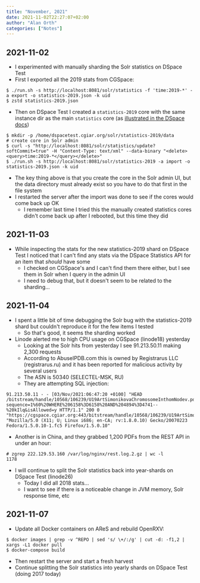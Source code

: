 ```yaml
---
title: "November, 2021"
date: 2021-11-02T22:27:07+02:00
author: "Alan Orth"
categories: ["Notes"]
---
```


## 2021-11-02

- I experimented with manually sharding the Solr statistics on DSpace Test
- First I exported all the 2019 stats from CGSpace:

```console
$ ./run.sh -s http://localhost:8081/solr/statistics -f 'time:2019-*' -a export -o statistics-2019.json -k uid
$ zstd statistics-2019.json
```

<!--more-->

- Then on DSpace Test I created a `statistics-2019` core with the same instance dir as the main `statistics` core (as [illustrated in the DSpace docs](https://wiki.lyrasis.org/display/DSDOC6x/Testing+Solr+Shards))

```console
$ mkdir -p /home/dspacetest.cgiar.org/solr/statistics-2019/data
# create core in Solr admin
$ curl -s "http://localhost:8081/solr/statistics/update?softCommit=true" -H "Content-Type: text/xml" --data-binary "<delete><query>time:2019-*</query></delete>"
$ ./run.sh -s http://localhost:8081/solr/statistics-2019 -a import -o statistics-2019.json -k uid
```

- The key thing above is that you create the core in the Solr admin UI, but the data directory must already exist so you have to do that first in the file system
- I restarted the server after the import was done to see if the cores would come back up OK
  - I remember last time I tried this the manually created statistics cores didn't come back up after I rebooted, but this time they did

## 2021-11-03

- While inspecting the stats for the new statistics-2019 shard on DSpace Test I noticed that I can't find any stats via the DSpace Statistics API for an item that _should_ have some
  - I checked on CGSpace's and I can't find them there either, but I see them in Solr when I query in the admin UI
  - I need to debug that, but it doesn't seem to be related to the sharding...

## 2021-11-04

- I spent a little bit of time debugging the Solr bug with the statistics-2019 shard but couldn't reproduce it for the few items I tested
  - So that's good, it seems the sharding worked
- Linode alerted me to high CPU usage on CGSpace (linode18) yesterday
  - Looking at the Solr hits from yesterday I see 91.213.50.11 making 2,300 requests
  - According to AbuseIPDB.com this is owned by Registrarus LLC (registrarus.ru) and it has been reported for malicious activity by several users
  - The ASN is 50340 (SELECTEL-MSK, RU)
  - They are attempting SQL injection:

```console
91.213.50.11 - - [03/Nov/2021:06:47:20 +0100] "HEAD /bitstream/handle/10568/106239/U19ArtSimonikovaChromosomeInthomNodev.pdf?sequence=1%60%20WHERE%206158%3D6158%20AND%204894%3D4741--%20kIlq&isAllowed=y HTTP/1.1" 200 0 "https://cgspace.cgiar.org:443/bitstream/handle/10568/106239/U19ArtSimonikovaChromosomeInthomNodev.pdf" "Mozilla/5.0 (X11; U; Linux i686; en-CA; rv:1.8.0.10) Gecko/20070223 Fedora/1.5.0.10-1.fc5 Firefox/1.5.0.10"
```

- Another is in China, and they grabbed 1,200 PDFs from the REST API in under an hour:

```console
# zgrep 222.129.53.160 /var/log/nginx/rest.log.2.gz | wc -l
1178
```

- I will continue to split the Solr statistics back into year-shards on DSpace Test (linode26)
  - Today I did all 2018 stats...
  - I want to see if there is a noticeable change in JVM memory, Solr response time, etc

## 2021-11-07

- Update all Docker containers on AReS and rebuild OpenRXV:

```console
$ docker images | grep -v ^REPO | sed 's/ \+/:/g' | cut -d: -f1,2 | xargs -L1 docker pull
$ docker-compose build
```

- Then restart the server and start a fresh harvest
- Continue splitting the Solr statistics into yearly shards on DSpace Test (doing 2017 today)

<!-- vim: set sw=2 ts=2: -->

